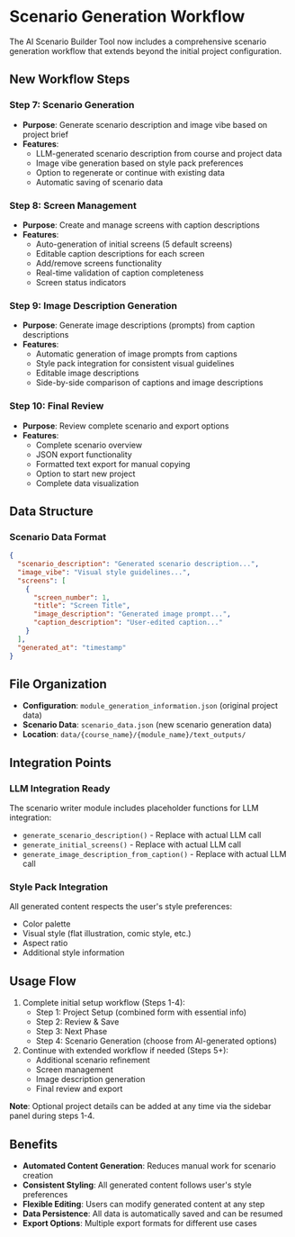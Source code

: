 # Scenario Generation Workflow

The AI Scenario Builder Tool now includes a comprehensive scenario generation workflow that extends beyond the initial project configuration.

## New Workflow Steps

### Step 7: Scenario Generation
- **Purpose**: Generate scenario description and image vibe based on project brief
- **Features**:
  - LLM-generated scenario description from course and project data
  - Image vibe generation based on style pack preferences
  - Option to regenerate or continue with existing data
  - Automatic saving of scenario data

### Step 8: Screen Management
- **Purpose**: Create and manage screens with caption descriptions
- **Features**:
  - Auto-generation of initial screens (5 default screens)
  - Editable caption descriptions for each screen
  - Add/remove screens functionality
  - Real-time validation of caption completeness
  - Screen status indicators

### Step 9: Image Description Generation
- **Purpose**: Generate image descriptions (prompts) from caption descriptions
- **Features**:
  - Automatic generation of image prompts from captions
  - Style pack integration for consistent visual guidelines
  - Editable image descriptions
  - Side-by-side comparison of captions and image descriptions

### Step 10: Final Review
- **Purpose**: Review complete scenario and export options
- **Features**:
  - Complete scenario overview
  - JSON export functionality
  - Formatted text export for manual copying
  - Option to start new project
  - Complete data visualization

## Data Structure

### Scenario Data Format
```json
{
  "scenario_description": "Generated scenario description...",
  "image_vibe": "Visual style guidelines...",
  "screens": [
    {
      "screen_number": 1,
      "title": "Screen Title",
      "image_description": "Generated image prompt...",
      "caption_description": "User-edited caption..."
    }
  ],
  "generated_at": "timestamp"
}
```

## File Organization

- **Configuration**: `module_generation_information.json` (original project data)
- **Scenario Data**: `scenario_data.json` (new scenario generation data)
- **Location**: `data/{course_name}/{module_name}/text_outputs/`

## Integration Points

### LLM Integration Ready
The scenario writer module includes placeholder functions for LLM integration:
- `generate_scenario_description()` - Replace with actual LLM call
- `generate_initial_screens()` - Replace with actual LLM call  
- `generate_image_description_from_caption()` - Replace with actual LLM call

### Style Pack Integration
All generated content respects the user's style preferences:
- Color palette
- Visual style (flat illustration, comic style, etc.)
- Aspect ratio
- Additional style information

## Usage Flow

1. Complete initial setup workflow (Steps 1-4):
   - Step 1: Project Setup (combined form with essential info)
   - Step 2: Review & Save
   - Step 3: Next Phase
   - Step 4: Scenario Generation (choose from AI-generated options)
2. Continue with extended workflow if needed (Steps 5+):
   - Additional scenario refinement
   - Screen management
   - Image description generation
   - Final review and export

**Note**: Optional project details can be added at any time via the sidebar panel during steps 1-4.

## Benefits

- **Automated Content Generation**: Reduces manual work for scenario creation
- **Consistent Styling**: All generated content follows user's style preferences
- **Flexible Editing**: Users can modify generated content at any step
- **Data Persistence**: All data is automatically saved and can be resumed
- **Export Options**: Multiple export formats for different use cases
